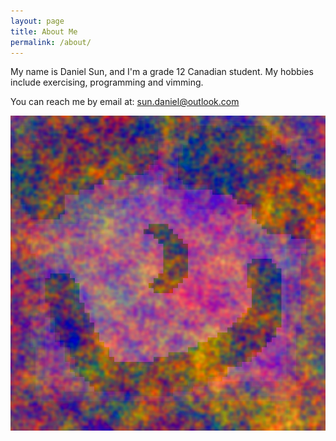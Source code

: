 ```yaml
---
layout: page
title: About Me
permalink: /about/
---
```


My name is Daniel Sun, and I'm a grade 12 Canadian student. My hobbies include exercising,
programming and vimming.

You can reach me by email at: <sun.daniel@outlook.com>

![pukerog.png](/assets/images/pukerog.png)
